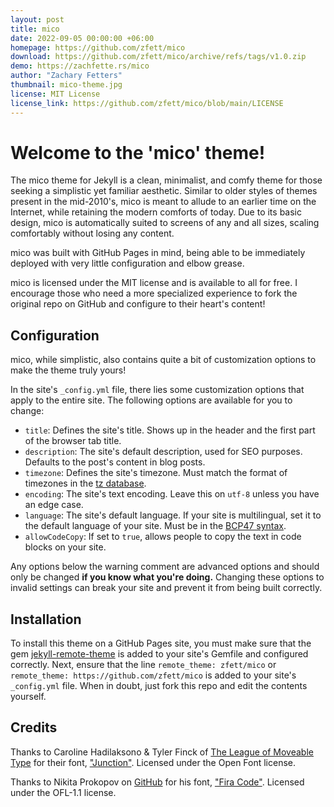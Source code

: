 ```yaml
---
layout: post
title: mico
date: 2022-09-05 00:00:00 +06:00
homepage: https://github.com/zfett/mico
download: https://github.com/zfett/mico/archive/refs/tags/v1.0.zip
demo: https://zachfette.rs/mico
author: "Zachary Fetters"
thumbnail: mico-theme.jpg
license: MIT License
license_link: https://github.com/zfett/mico/blob/main/LICENSE
---
```

# Welcome to the 'mico' theme!

The mico theme for Jekyll is a clean, minimalist, and comfy theme for those seeking a simplistic yet familiar aesthetic. Similar to older styles of themes present in the mid-2010's, mico is meant to allude to an earlier time on the Internet, while retaining the modern comforts of today. Due to its basic design, mico is automatically suited to screens of any and all sizes, scaling comfortably without losing any content.

mico was built with GitHub Pages in mind, being able to be immediately deployed with very little configuration and elbow grease.

mico is licensed under the MIT license and is available to all for free. I encourage those who need a more specialized experience to fork the original repo on GitHub and configure to their heart's content!

## Configuration

mico, while simplistic, also contains quite a bit of customization options to make the theme truly yours!

In the site's `_config.yml` file, there lies some customization options that apply to the entire site. The following options are available for you to change:

- `title`: Defines the site's title. Shows up in the header and the first part of the browser tab title.
- `description`: The site's default description, used for SEO purposes. Defaults to the post's content in blog posts.
- `timezone`: Defines the site's timezone. Must match the format of timezones in the [tz database](https://en.wikipedia.org/wiki/List_of_tz_database_time_zones).
- `encoding`: The site's text encoding. Leave this on `utf-8` unless you have an edge case.
- `language`: The site's default language. If your site is multilingual, set it to the default language of your site. Must be in the [BCP47 syntax](https://datatracker.ietf.org/doc/html/rfc5646).
- `allowCodeCopy`: If set to `true`, allows people to copy the text in code blocks on your site.

Any options below the warning comment are advanced options and should only be changed **if you know what you're doing.** Changing these options to invalid settings can break your site and prevent it from being built correctly.

## Installation

To install this theme on a GitHub Pages site, you must make sure that the gem [jekyll-remote-theme](https://github.com/benbalter/jekyll-remote-theme) is added to your site's Gemfile and configured correctly. Next, ensure that the line `remote_theme: zfett/mico` or `remote_theme: https://github.com/zfett/mico` is added to your site's `_config.yml` file. When in doubt, just fork this repo and edit the contents yourself.

## Credits

Thanks to Caroline Hadilaksono & Tyler Finck of [The League of Moveable Type](https://www.theleagueofmoveabletype.com/junction) for their font, ["Junction"](https://www.theleagueofmoveabletype.com/junction). Licensed under the Open Font license.

Thanks to Nikita Prokopov on [GitHub](https://github.com/tonsky) for his font, ["Fira Code"](https://github.com/tonsky/FiraCode). Licensed under the OFL-1.1 license.
